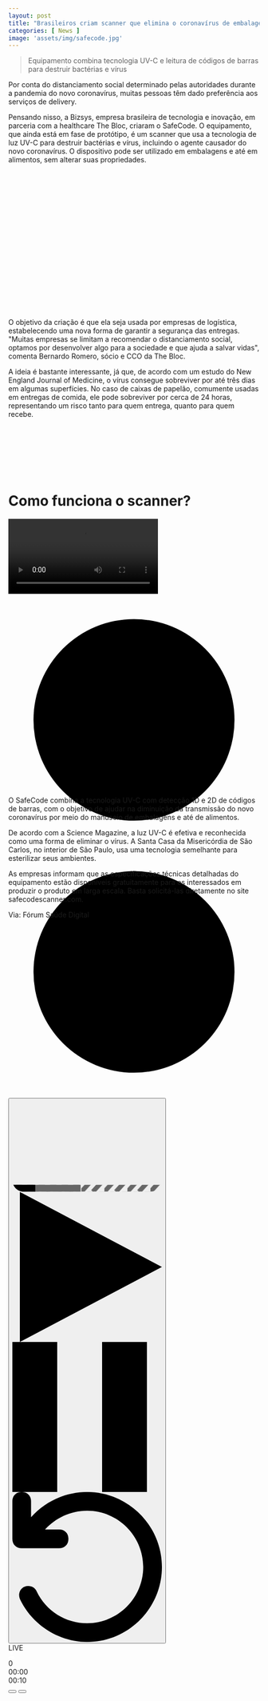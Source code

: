 ```yaml
---
layout: post
title: "Brasileiros criam scanner que elimina o coronavírus de embalagens"
categories: [ News ]
image: 'assets/img/safecode.jpg'
---
```


> Equipamento combina tecnologia UV-C e leitura de códigos de barras para destruir bactérias e vírus

Por conta do distanciamento social determinado pelas autoridades durante a pandemia do novo coronavírus, muitas pessoas têm dado preferência aos serviços de delivery.

Pensando nisso, a Bizsys, empresa brasileira de tecnologia e inovação, em parceria com a healthcare The Bloc, criaram o SafeCode. O equipamento, que ainda está em fase de protótipo, é um scanner que usa a tecnologia de luz UV-C para destruir bactérias e vírus, incluindo o agente causador do novo coronavírus. O dispositivo pode ser utilizado em embalagens e até em alimentos, sem alterar suas propriedades.

<!-- QUADRADO -->
<script async src="//pagead2.googlesyndication.com/pagead/js/adsbygoogle.js"></script>
<ins class="adsbygoogle"
style="display:inline-block;width:336px;height:280px"
data-ad-client="ca-pub-2838251107855362"
data-ad-slot="5351066970"></ins>
<script>
(adsbygoogle = window.adsbygoogle || []).push({});
</script>

O objetivo da criação é que ela seja usada por empresas de logística, estabelecendo uma nova forma de garantir a segurança das entregas. "Muitas empresas se limitam a recomendar o distanciamento social, optamos por desenvolver algo para a sociedade e que ajuda a salvar vidas", comenta Bernardo Romero, sócio e CCO da The Bloc.

A ideia é bastante interessante, já que, de acordo com um estudo do New England Journal of Medicine, o vírus consegue sobreviver por até três dias em algumas superfícies. No caso de caixas de papelão, comumente usadas em entregas de comida, ele pode sobreviver por cerca de 24 horas, representando um risco tanto para quem entrega, quanto para quem recebe.

<!-- MINI ANÚNCIO -->
<script async src="//pagead2.googlesyndication.com/pagead/js/adsbygoogle.js"></script>
<!-- Games Root -->
<ins class="adsbygoogle"
style="display:inline-block;width:730px;height:95px"
data-ad-client="ca-pub-2838251107855362"
data-ad-slot="5351066970"></ins>
<script>
(adsbygoogle = window.adsbygoogle || []).push({});
</script>

# Como funciona o scanner?

<div id="player" class="player player-9a96e76b-d9f3-474c-a91a-015d5edcccd6 js-player-fullscreen with-fullscreen with-sticky-custom-logo no-fullscreen-support player-sm player-cardsCorner" style="max-width: calc(177.778vh); height: calc(56.25vw);" tabindex="0"><div class="vp-video-wrapper transparent"><div class="vp-video"><div class="vp-telecine"><video preload="" tabindex="-1" style="" src="blob:https://player.vimeo.com/5df96711-e32e-45c2-b71c-157e416341a0"></video></div></div><div class="vp-preview vp-preview-invisible" data-thumb="https://i.vimeocdn.com/video/874320337.jpg?mw=640&amp;mh=360" data-thumb-width="640" style="background-image: url(&quot;https://i.vimeocdn.com/video/874320337.jpg?mw=640&amp;mh=360&quot;);"></div><div class="vp-shade vp-shade-invisible"></div><div class="vp-nudge-shade vp-nudge-shade-left vp-nudge-shade-invisible"></div><div class="vp-nudge-shade vp-nudge-shade-right vp-nudge-shade-invisible"></div><div class="vp-spin vp-spin-invisible"> <svg class="vp-spin-trace" viewBox="0 0 50 50" focusable="false"><circle cx="50%" cy="50%" r="20"></circle></svg><svg class="vp-spin-circle" viewBox="0 0 50 50" focusable="false"><circle cx="50%" cy="50%" r="20"></circle></svg> </div></div><div class="vp-text-alert-wrapper hidden"><div class="vp-alert-text"></div><div class="vp-alert-time"><div class="vp-live-start-time-title"></div><div class="vp-live-start-time-body"></div><div class="vp-live-start-time-footer"></div></div></div><div class="vp-target hidden" hidden=""></div><div class="vp-captions hidden" aria-live="assertive" style="font-size: 16px;" hidden=""></div><div class="vp-cards-wrapper"><div class="vp-cards"></div></div><div class="vp-outro-wrapper hidden" hidden=""><div class="vp-outro" role="dialog" aria-live="assertive"></div></div><div class="vp-controls-wrapper"><div class="vp-badge invisible"></div><div class="vp-title invisible hidden" role="contentinfo" hidden=""><header class="vp-title-header">  <div class="headers">  </div></header></div><div class="vp-controls invisible"><button type="button" class="play rounded-box state-paused"><div class="tiny-bars"><svg width="100%" height="100%" viewBox="0 0 65 40" focusable="false"><defs><clipPath id="rounded-border"><rect height="100%" width="100%" x="0" y="0" rx="5"></rect></clipPath> <pattern id="tiny-buffer" patternUnits="userSpaceOnUse" x="0" y="0" width="10" height="10" viewBox="0 0 10 10"><line x1="5" y1="-1" x2="-5" y2="10" stroke-width="2" stroke="#666" stroke-linecap="butt"></line><line x1="10" y1="-1" x2="0" y2="10" stroke-width="2" stroke="#666" stroke-linecap="butt"></line><line x1="15" y1="-1" x2="5" y2="10" stroke-width="2" stroke="#666" stroke-linecap="butt"></line></pattern> </defs><g clip-path="url(#rounded-border)"><rect class="buffer hidden" height="3" width="110%" x="0" y="37" fill="url(#tiny-buffer)"></rect><rect class="loaded" height="3" width="45.631%" x="0" y="37" fill="#666"></rect><rect class="played fill" height="3" width="15.316%" x="0" y="37"></rect></g></svg></div><div class="play-icon"><svg viewBox="0 0 20 20" preserveAspectRatio="xMidYMid" focusable="false" aria-labelledby="play-icon-title" role="img"><title id="play-icon-title">Play</title><polygon class="fill" points="1,0 20,10 1,20"></polygon></svg></div><div class="pause-icon"><svg viewBox="0 0 20 20" preserveAspectRatio="xMidYMid" focusable="false" aria-labelledby="pause-icon-title" role="img"><title id="pause-icon-title">Pause</title><rect class="fill" width="6" height="20" x="0" y="0"></rect><rect class="fill" width="6" height="20" x="12" y="0"></rect></svg></div><div class="replay-icon"><svg viewBox="-387 605 16 16" preserveAspectRatio="xMidYMid" aria-labelledby="replay-icon-title" role="img"><title id="replay-icon-title">Play</title><path class="fill" d="M-387 606v4c0 .6.4 1 1 1h4c.6 0 1-.4 1-1s-.4-1-1-1h-1.5c1.1-1.2 2.7-2 4.5-2 3.3 0 6 2.7 6 6s-2.7 6-6 6c-2.3 0-4.4-1.3-5.4-3.4-.2-.5-.8-.7-1.3-.5-.5.2-.7.8-.5 1.3 1.3 2.8 4.2 4.6 7.2 4.6 4.4 0 8-3.6 8-8s-3.6-8-8-8c-2.3 0-4.5 1-6 2.7V606c0-.6-.4-1-1-1s-1 .4-1 1z"></path></svg></div></button><div class="play-bar rounded-box" role="toolbar"> <div class="vp-live-status"><div class="vp-live-status-circle offline"></div><span>LIVE</span></div><div class="vp-live-viewer-count"><div class="vp-live-viewer-count-person"> <svg width="12" height="14" viewBox="0 0 12 14"><g transform="translate(-5 -4)" fill="#FFF" fill-rule="evenodd"><circle cx="11" cy="7" r="3"></circle><path d="M9 12h4a4 4 0 0 1 4 4v2H5v-2a4 4 0 0 1 4-4z"></path></g></svg> </div><span class="vp-live-viewer-count-value">0</span></div> <div class="vp-progress"><div class="focus-target" role="slider" aria-label="Progress Bar" aria-valuemin="0" aria-valuemax="66" aria-valuenow="10" tabindex="0" aria-valuetext="00:10 of 01:06"></div><div class="loaded" style="width: 45.631%;" aria-valuenow="30.333" aria-valuetext="30 seconds loaded"></div><div class="played" style="width: 15.316%;"></div><div class="cuepoints"></div><div class="chapters"></div><div class="thumb-preview invisible hidden" role="presentation" aria-hidden="true"><div class="thumb"></div></div><div class="ghost-timecode invisible hidden" role="presentation" aria-hidden="true"><div class="box">00:00</div></div><div class="timecode" role="presentation" aria-hidden="true" style="left: 15.316%; display: block;"><div class="box">00:10</div></div></div>  <button type="button" class="vp-prefs js-prefs" aria-haspopup="true" aria-expanded="false"> <svg class="icon-gear" viewBox="0 0 16 16" preserveAspectRatio="xMidYMid" focusable="false" aria-labelledby="settings-icon-title" role="img"><title id="settings-icon-title">Settings</title><defs><clipPath id="icon-gear-mask-hd"><polygon points="19 9.422 19 0 0 0 0 16 4.996 16 6 9.422 19 9.422"></polygon></clipPath><clipPath id="icon-gear-mask-4k"><polygon points="19 0 0 0 0 16 .656 16 7.641 9.422 19 9.422"></polygon></clipPath></defs><g class="icon-gear-group"><path class="icon-gear-cog fill" d="M8.75,0 L7.25,0 C6.69771525,0 6.25,0.44771525 6.25,1 L6.25,1.71 C6.24203899,2.03670262 6.03616565,2.32571712 5.73,2.44 C5.22486505,2.64787629 4.75048268,2.92375823 4.32,3.26 C4.06726048,3.46530794 3.71530155,3.4969447 3.43,3.34 L2.81,3 C2.57947626,2.86645499 2.30519371,2.83041629 2.04799634,2.89987835 C1.79079898,2.96934041 1.57195122,3.13856029 1.44,3.37 L1.44,3.37 L0.69,4.67 C0.438460777,5.14101477 0.601355467,5.72655514 1.06,6 L1.06,6 L1.68,6.36 C1.95609578,6.53006064 2.1022252,6.84996558 2.05,7.17 C1.97585362,7.71080372 1.97585362,8.25919628 2.05,8.8 C2.1022252,9.12003442 1.95609578,9.43993936 1.68,9.61 L1.06,10 C0.828560291,10.1319512 0.65934041,10.350799 0.589878348,10.6079963 C0.520416285,10.8651937 0.556454987,11.1394763 0.69,11.37 L0.69,11.37 L1.44,12.67 C1.72842942,13.137733 2.34023095,13.2851012 2.81,13 L2.81,13 L3.43,12.64 C3.71530155,12.4830553 4.06726048,12.5146921 4.32,12.72 C4.75048268,13.0562418 5.22486505,13.3321237 5.73,13.54 C6.03616565,13.6542829 6.24203899,13.9432974 6.25,14.27 L6.25,15 C6.25,15.5522847 6.69771525,16 7.25,16 L8.75,16 C9.30228475,16 9.75,15.5522847 9.75,15 L9.75,14.29 C9.75796101,13.9632974 9.96383435,13.6742829 10.27,13.56 C10.7751349,13.3521237 11.2495173,13.0762418 11.68,12.74 C11.9327395,12.5346921 12.2846984,12.5030553 12.57,12.66 L13.19,13.02 C13.4205237,13.153545 13.6948063,13.1895837 13.9520037,13.1201217 C14.209201,13.0506596 14.4280488,12.8814397 14.56,12.65 L14.56,12.65 L15.31,11.35 C15.5746773,10.8743026 15.4102265,10.2742794 14.94,10 L14.94,10 L14.32,9.64 C14.0439042,9.46993936 13.8977748,9.15003442 13.95,8.83 C14.0241464,8.28919628 14.0241464,7.74080372 13.95,7.2 C13.8977748,6.87996558 14.0439042,6.56006064 14.32,6.39 L14.94,6.03 C15.1714397,5.89804878 15.3406596,5.67920102 15.4101217,5.42200366 C15.4795837,5.16480629 15.443545,4.89052374 15.31,4.66 L15.31,4.66 L14.56,3.36 C14.426372,3.13025585 14.2067828,2.96315821 13.9497298,2.89561144 C13.6926768,2.82806466 13.4193087,2.86562606 13.19,3 L13.19,3 L12.57,3.36 C12.2846984,3.5169447 11.9327395,3.48530794 11.68,3.28 C11.2495173,2.94375823 10.7751349,2.66787629 10.27,2.46 C9.96383435,2.34571712 9.75796101,2.05670262 9.75,1.73 L9.75,1 C9.75,0.73478351 9.64464316,0.480429597 9.45710678,0.292893219 C9.2695704,0.10535684 9.01521649,-8.8817842e-16 8.75,0 Z M10.5,8 C10.5,9.38071187 9.38071187,10.5 8,10.5 C6.61928813,10.5 5.5,9.38071187 5.5,8 C5.5,6.61928813 6.61928813,5.5 8,5.5 C9.38071187,5.5 10.5,6.61928813 10.5,8 Z"></path></g><g class="icon-gear-text icon-gear-text-hd"><polygon class="fill" points="10.17 12.38 10.46 10.43 12.22 10.43 11.36 16 9.6 16 9.95 13.76 8.09 13.76 7.77 16 6.01 16 6.85 10.43 8.61 10.43 8.32 12.38"></polygon><path class="fill" d="M17.82,11.23 C17.65,10.98 17.32,10.43 15.93,10.43 L13.37,10.43 L12.51,16 L15.09,16 C16.1538092,16.0719871 17.159097,15.5065128 17.65,14.56 C18.1567595,13.5192032 18.2181336,12.3169925 17.82,11.23 Z M15.9,14.42 C15.6125419,14.6349311 15.2582986,14.7412041 14.9,14.72 L14.48,14.72 L14.9,11.72 L15.35,11.72 C15.6806309,11.6794538 16.0108877,11.7981978 16.24,12.04 C16.4818058,12.8447587 16.357466,13.7151373 15.9,14.42 Z"></path></g><g class="icon-gear-text icon-gear-text-4k"><polygon class="fill" points="11.82 10.29 13.58 10.29 13.19 12.17 13.19 12.17 15.19 10.27 17.48 10.27 14.75 12.62 16.36 16 14.36 16 13.36 13.78 12.76 14.32 12.39 16 10.63 16"></polygon><path class="fill" d="M7.86,14.9 L5.31,14.9 L5.61,13.41 L8.78,10.41 L10.36,10.41 L9.72,13.51 L10.44,13.51 L10.18,14.87 L9.45,14.87 L9.22,16 L7.63,16 L7.86,14.9 Z M8.19,13.54 L8.54,12 L8.54,12 L6.94,13.58 L8.19,13.54 Z"></path></g></svg> </button><div class="vp-menu vp-menu-invisible vp-menu-hidden" role="menu" style="right: 0em; bottom: 3.2em; height: auto;" hidden=""><div class="vp-panel vp-panel-open vp-panel--quality vp-panel-pinTitle"><div class="vp-panel-title"><button type="button" class="vp-panel-button js-panelTitleButton" tabindex="0"><span class="vp-panel-button-text">Quality</span><span class="vp-panel-stat"><span class="vp-panel-stat-text js-panelStatText">540p</span> <svg class="icon-lineArrow" viewBox="0 0 24 15"><polygon class="fill" points="21 0 24 3.057 12 15 0 3.057 3 0 12 9"></polygon></svg> </span></button></div><div class="vp-panel-itemsWrap"><ul class="vp-panel-items js-panelItems">  <li class="vp-panel-item vp-panel-item-on" data-time="auto" tabindex="0" role="menuitemradio" aria-checked="true">  <span class="vp-panel-item-label">Auto</span>  </li>  <li class="vp-panel-item" data-time="1080p" tabindex="0" role="menuitemradio" aria-checked="false">  <span class="vp-panel-item-label">1080p</span>  </li>  <li class="vp-panel-item" data-time="720p" tabindex="0" role="menuitemradio" aria-checked="false">  <span class="vp-panel-item-label">720p</span>  </li>  <li class="vp-panel-item" data-time="540p" tabindex="0" role="menuitemradio" aria-checked="false">  <span class="vp-panel-item-label">540p</span>  </li>  <li class="vp-panel-item" data-time="360p" tabindex="0" role="menuitemradio" aria-checked="false">  <span class="vp-panel-item-label">360p</span>  </li>  <li class="vp-panel-item" data-time="240p" tabindex="0" role="menuitemradio" aria-checked="false">  <span class="vp-panel-item-label">240p</span>  </li>  </ul><div class="vp-indicator"></div></div></div><button type="button" class="vp-menu-close js-menuClose" aria-label="Close menu"><svg class="icon-close-new" viewBox="0 0 16 16" preserveAspectRatio="xMidYMid" focusable="false"><path class="fill" d="M8.001 9.416l6.437 6.437a.497.497 0 0 0 .713-.001l.7-.7a.503.503 0 0 0 .002-.714L9.416 8.001l6.437-6.436a.497.497 0 0 0-.001-.713l-.7-.7a.503.503 0 0 0-.714-.002L8.001 6.587 1.565.15a.497.497 0 0 0-.713.001l-.7.7a.503.503 0 0 0-.002.714L6.587 8 .15 14.438a.497.497 0 0 0 .001.713l.7.7a.503.503 0 0 0 .714.002L8 9.416z"></path></svg></button></div>  <button type="button" class="pip hidden enter" title="Enter Picture-in-Picture" data-title-enter="Enter Picture-in-Picture" data-title-return="Exit Picture-in-Picture" hidden=""> <svg class="pip-icon" viewBox="0 0 16 12"><polygon class="fill" points="6 8 1 8 1 1 14 1 14 6 15 6 15 0 0 0 0 9 6 9 6 8"></polygon><rect class="fill" x="7" y="7" width="9" height="5"></rect><polyline class="fill enter" transform="translate(4, 4) rotate(180) translate(-4, -4)" points="5.33 2 5.33 3 3.67 3 5.67 5 5 5.67 3 3.67 3 5.33 2 5.33 2 2"></polyline><polyline class="fill return" points="5.33 2 5.33 3 3.67 3 5.67 5 5 5.67 3 3.67 3 5.33 2 5.33 2 2"></polyline></svg> </button><button type="button" class="fullscreen"><div class="fullscreen-icon"><svg viewBox="0 0 12 12" preserveAspectRatio="xMidYMid" focusable="false" aria-labelledby="fullscreen-icon-title" role="img"><title id="fullscreen-icon-title">Enter full screen</title><polyline class="fill" points="6,6 5.9,2 4.9,3 2.9,1 1,2.9 3,4.9 2,5.9" transform="translate(6,6)"></polyline><polyline class="fill" points="6,6 5.9,2 4.9,3 2.9,1 1,2.9 3,4.9 2,5.9" transform="translate(6,6) rotate(90)"></polyline><polyline class="fill" points="6,6 5.9,2 4.9,3 2.9,1 1,2.9 3,4.9 2,5.9" transform="translate(6,6) rotate(180)"></polyline><polyline class="fill" points="6,6 5.9,2 4.9,3 2.9,1 1,2.9 3,4.9 2,5.9" transform="translate(6,6) rotate(270)"></polyline></svg></div><div class="unfullscreen-icon"><svg viewBox="0 0 12 12" preserveAspectRatio="xMidYMid" focusable="false" aria-labelledby="unfullscreen-icon-title" role="img"><title id="unfullscreen-icon-title">Exit full screen</title><polyline class="fill" points="-1,-1 -1.1,-5 -2.1,-4 -4.1,-6 -6,-4.1 -4,-2.1 -5,-1.1" transform="translate(6,6) "></polyline><polyline class="fill" points="-1,-1 -1.1,-5 -2.1,-4 -4.1,-6 -6,-4.1 -4,-2.1 -5,-1.1" transform="translate(6,6) rotate(90)"></polyline><polyline class="fill" points="-1,-1 -1.1,-5 -2.1,-4 -4.1,-6 -6,-4.1 -4,-2.1 -5,-1.1" transform="translate(6,6) rotate(180)"></polyline><polyline class="fill" points="-1,-1 -1.1,-5 -2.1,-4 -4.1,-6 -6,-4.1 -4,-2.1 -5,-1.1" transform="translate(6,6) rotate(270)"></polyline></svg></div></button> </div> </div><div class="vp-sidedock invisible hidden" role="toolbar" hidden=""></div><div class="vp-unmute hidden" hidden=""><button type="button" class="vp-unmute-button"> <svg class="vp-icon-muted" viewBox="0 0 16 16"><path class="fill" d="M15.988 9.491l-1.49 1.491-1.491-1.491-1.491 1.491-1.49-1.491 1.49-1.491-1.49-1.491 1.49-1.491 1.491 1.491 1.491-1.491 1.49 1.491-1.49 1.491 1.49 1.491zM8.008 15.996l-3.998-3.998h-2.998c-0.552 0-0.999-0.447-0.999-0.999v-5.997c0-0.552 0.447-0.999 0.999-0.999h2.998l3.998-3.998c0 0 0.999-0.125 0.999 0.999 0 5.423 0 13.304 0 13.993 0 1.124-0.999 0.999-0.999 0.999zM7.009 4.002l-1.999 1.999h-2.998v3.998h2.998l1.999 1.999v-7.996z"></path></svg> <span class="vp-unmute-button-title">Click to Unmute</span></button></div></div><div class="vp-overlay-wrapper hidden" role="dialog" aria-live="assertive" hidden=""><div class="vp-overlay-bg"></div><div class="vp-overlay-cell"><div class="vp-overlay"></div><div class="vp-overlay-icon-wrapper hidden"><div class="vp-overlay-icon"></div></div><div class="vp-overlay-logo logo"></div></div><nav><button type="button" class="vp-nav-prevButton js-back cloaked" aria-label="Back"><svg class="icon-prev" viewBox="0 0 27 48" preserveAspectRatio="xMidYMid" focusable="false"><path class="fill" d="M7.243,24L26.414,4.828c0.781-0.781,0.781-2.047,0-2.828L25,0.586 c-0.781-0.781-2.047-0.781-2.828,0L0.879,21.879c-1.172,1.172-1.172,3.071,0,4.243l21.293,21.293c0.781,0.781,2.047,0.781,2.828,0 L26.414,46c0.781-0.781,0.781-2.047,0-2.828L7.243,24z"></path></svg></button><button type="button" class="vp-nav-closeButton js-close" aria-label="Close overlay"><svg class="icon-close-new" viewBox="0 0 16 16" preserveAspectRatio="xMidYMid" focusable="false"><path class="fill" d="M8.001 9.416l6.437 6.437a.497.497 0 0 0 .713-.001l.7-.7a.503.503 0 0 0 .002-.714L9.416 8.001l6.437-6.436a.497.497 0 0 0-.001-.713l-.7-.7a.503.503 0 0 0-.714-.002L8.001 6.587 1.565.15a.497.497 0 0 0-.713.001l-.7.7a.503.503 0 0 0-.002.714L6.587 8 .15 14.438a.497.497 0 0 0 .001.713l.7.7a.503.503 0 0 0 .714.002L8 9.416z"></path></svg></button></nav></div><div class="vp-notification-wrapper hidden" hidden=""><div class="vp-notification-cell"><div class="vp-notification" role="dialog" aria-live="assertive"></div></div></div><div class="vp-stats-debug rounded-box hidden" aria-hidden="true" hidden=""></div><div class="vp-nudge-wrapper hidden"></div><span id="new-window" hidden="">This opens in a new window.</span><div class="vp-alert hidden" role="alertdialog" aria-label="Alert" aria-atomic="true" hidden=""><button data-close="" aria-label="Close alert" class="close"><svg class="icon-close" viewBox="0 0 64 64" preserveAspectRatio="xMidYMid" focusable="false"><path class="fill" d="M60 48.796l-16.812-16.796 16.812-16.796-11.204-11.204-16.796 16.804-16.804-16.804-11.196 11.204 16.796 16.796-16.796 16.796 11.196 11.204 16.804-16.804 16.796 16.804z"></path></svg></button></div></div>

<!-- RETANGULO LARGO 2 -->
<script async src="//pagead2.googlesyndication.com/pagead/js/adsbygoogle.js"></script>
<ins class="adsbygoogle"
style="display:block; text-align:center;"
data-ad-layout="in-article"
data-ad-format="fluid"
data-ad-client="ca-pub-2838251107855362"
data-ad-slot="8549252987"></ins>
<script>
(adsbygoogle = window.adsbygoogle || []).push({});
</script>

O SafeCode combina a tecnologia UV-C com detecção 1D e 2D de códigos de barras, com o objetivo de ajudar na diminuição da transmissão do novo coronavírus por meio do manuseio de embalagens e até de alimentos.

De acordo com a Science Magazine, a luz UV-C é efetiva e reconhecida como uma forma de eliminar o vírus. A Santa Casa da Misericórdia de São Carlos, no interior de São Paulo, usa uma tecnologia semelhante para esterilizar seus ambientes.

As empresas informam que as especificações técnicas detalhadas do equipamento estão disponíveis gratuitamente para os interessados em produzir o produto em larga escala. Basta solicitá-las diretamente no site safecodescanner.com.

<!-- RETANGULO LARGO -->
<script async src="https://pagead2.googlesyndication.com/pagead/js/adsbygoogle.js"></script>
<!-- Informat -->
<ins class="adsbygoogle"
style="display:block"
data-ad-client="ca-pub-2838251107855362"
data-ad-slot="2327980059"
data-ad-format="auto"
data-full-width-responsive="true"></ins>
<script>
(adsbygoogle = window.adsbygoogle || []).push({});
</script>

Via: Fórum Saúde Digital
